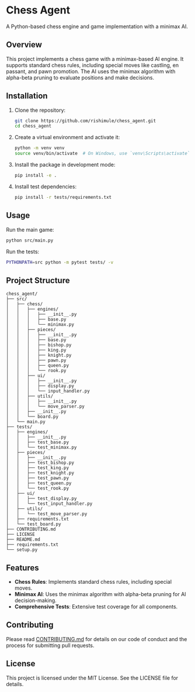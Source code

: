 # Chess Agent

A Python-based chess engine and game implementation with a minimax AI.

## Overview

This project implements a chess game with a minimax-based AI engine. It supports standard chess rules, including special moves like castling, en passant, and pawn promotion. The AI uses the minimax algorithm with alpha-beta pruning to evaluate positions and make decisions.

## Installation

1. Clone the repository:
   ```bash
   git clone https://github.com/rishimule/chess_agent.git
   cd chess_agent
   ```

2. Create a virtual environment and activate it:
   ```bash
   python -m venv venv
   source venv/bin/activate  # On Windows, use `venv\Scripts\activate`
   ```

3. Install the package in development mode:
   ```bash
   pip install -e .
   ```

4. Install test dependencies:
   ```bash
   pip install -r tests/requirements.txt
   ```

## Usage

Run the main game:
```bash
python src/main.py
```

Run the tests:
```bash
PYTHONPATH=src python -m pytest tests/ -v
```

## Project Structure

```
chess_agent/
├── src/
│   ├── chess/
│   │   ├── engines/
│   │   │   ├── __init__.py
│   │   │   ├── base.py
│   │   │   └── minimax.py
│   │   ├── pieces/
│   │   │   ├── __init__.py
│   │   │   ├── base.py
│   │   │   ├── bishop.py
│   │   │   ├── king.py
│   │   │   ├── knight.py
│   │   │   ├── pawn.py
│   │   │   ├── queen.py
│   │   │   └── rook.py
│   │   ├── ui/
│   │   │   ├── __init__.py
│   │   │   ├── display.py
│   │   │   └── input_handler.py
│   │   ├── utils/
│   │   │   ├── __init__.py
│   │   │   └── move_parser.py
│   │   ├── __init__.py
│   │   └── board.py
│   └── main.py
├── tests/
│   ├── engines/
│   │   ├── __init__.py
│   │   ├── test_base.py
│   │   └── test_minimax.py
│   ├── pieces/
│   │   ├── __init__.py
│   │   ├── test_bishop.py
│   │   ├── test_king.py
│   │   ├── test_knight.py
│   │   ├── test_pawn.py
│   │   ├── test_queen.py
│   │   └── test_rook.py
│   ├── ui/
│   │   ├── test_display.py
│   │   └── test_input_handler.py
│   ├── utils/
│   │   └── test_move_parser.py
│   ├── requirements.txt
│   └── test_board.py
├── CONTRIBUTING.md
├── LICENSE
├── README.md
├── requirements.txt
└── setup.py
```


## Features

- **Chess Rules**: Implements standard chess rules, including special moves.
- **Minimax AI**: Uses the minimax algorithm with alpha-beta pruning for AI decision-making.
- **Comprehensive Tests**: Extensive test coverage for all components.

## Contributing

Please read [CONTRIBUTING.md](CONTRIBUTING.md) for details on our code of conduct and the process for submitting pull requests.

## License

This project is licensed under the MIT License. See the LICENSE file for details.
 